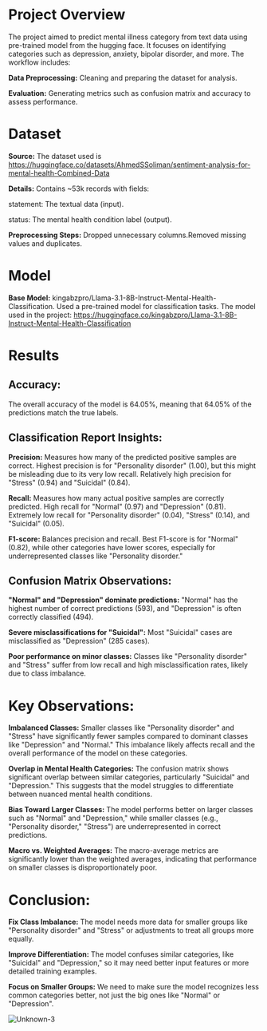 
# Project Overview

The project aimed to predict mental illness category from text data using pre-trained model from the hugging face. It focuses on identifying categories such as depression, anxiety, bipolar disorder, and more.
The workflow includes:

**Data Preprocessing:** Cleaning and preparing the dataset for analysis.

**Evaluation:** Generating metrics such as confusion matrix and accuracy to assess performance.


# Dataset

**Source:** The dataset used is https://huggingface.co/datasets/AhmedSSoliman/sentiment-analysis-for-mental-health-Combined-Data

**Details:** Contains ~53k records with fields:

statement: The textual data (input).

status: The mental health condition label (output).

**Preprocessing Steps:** Dropped unnecessary columns.Removed missing values and duplicates.

# Model

**Base Model:** kingabzpro/Llama-3.1-8B-Instruct-Mental-Health-Classification.
 Used a pre-trained model for classification tasks. The model used in the project: https://huggingface.co/kingabzpro/Llama-3.1-8B-Instruct-Mental-Health-Classification

# Results

## Accuracy:

The overall accuracy of the model is 64.05%, meaning that 64.05% of the predictions match the true labels.

## Classification Report Insights:

**Precision:** Measures how many of the predicted positive samples are correct.
Highest precision is for "Personality disorder" (1.00), but this might be misleading due to its very low recall.
Relatively high precision for "Stress" (0.94) and "Suicidal" (0.84).

**Recall:** Measures how many actual positive samples are correctly predicted.
High recall for "Normal" (0.97) and "Depression" (0.81).
Extremely low recall for "Personality disorder" (0.04), "Stress" (0.14), and "Suicidal" (0.05).

**F1-score:** Balances precision and recall.
Best F1-score is for "Normal" (0.82), while other categories have lower scores, especially for underrepresented classes like "Personality disorder."

## Confusion Matrix Observations:

**"Normal" and "Depression" dominate predictions:** "Normal" has the highest number of correct predictions (593), and "Depression" is often correctly classified (494).

**Severe misclassifications for "Suicidal":** Most "Suicidal" cases are misclassified as "Depression" (285 cases).

**Poor performance on minor classes:** Classes like "Personality disorder" and "Stress" suffer from low recall and high misclassification rates, likely due to class imbalance.

# Key Observations:

**Imbalanced Classes:**
Smaller classes like "Personality disorder" and "Stress" have significantly fewer samples compared to dominant classes like "Depression" and "Normal." This imbalance likely affects recall and the overall performance of the model on these categories.

**Overlap in Mental Health Categories:**
The confusion matrix shows significant overlap between similar categories, particularly "Suicidal" and "Depression." This suggests that the model struggles to differentiate between nuanced mental health conditions.

**Bias Toward Larger Classes:**
The model performs better on larger classes such as "Normal" and "Depression," while smaller classes (e.g., "Personality disorder," "Stress") are underrepresented in correct predictions.

**Macro vs. Weighted Averages:**
The macro-average metrics are significantly lower than the weighted averages, indicating that performance on smaller classes is disproportionately poor.

# Conclusion:

**Fix Class Imbalance:** The model needs more data for smaller groups like "Personality disorder" and "Stress" or adjustments to treat all groups more equally.

**Improve Differentiation:** The model confuses similar categories, like "Suicidal" and "Depression," so it may need better input features or more detailed training examples.

**Focus on Smaller Groups:** We need to make sure the model recognizes less common categories better, not just the big ones like "Normal" or "Depression".

![Unknown-3](https://github.com/user-attachments/assets/d0d4c85a-0ef2-4015-8ef9-4d5278939d46)


